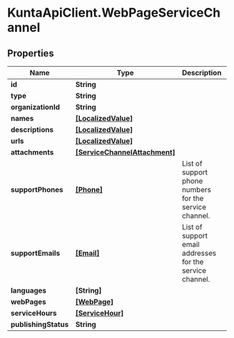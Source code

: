 # KuntaApiClient.WebPageServiceChannel

## Properties
Name | Type | Description | Notes
------------ | ------------- | ------------- | -------------
**id** | **String** |  | [optional] 
**type** | **String** |  | [optional] 
**organizationId** | **String** |  | [optional] 
**names** | [**[LocalizedValue]**](LocalizedValue.md) |  | [optional] 
**descriptions** | [**[LocalizedValue]**](LocalizedValue.md) |  | [optional] 
**urls** | [**[LocalizedValue]**](LocalizedValue.md) |  | [optional] 
**attachments** | [**[ServiceChannelAttachment]**](ServiceChannelAttachment.md) |  | [optional] 
**supportPhones** | [**[Phone]**](Phone.md) | List of support phone numbers for the service channel. | [optional] 
**supportEmails** | [**[Email]**](Email.md) | List of support email addresses for the service channel. | [optional] 
**languages** | **[String]** |  | [optional] 
**webPages** | [**[WebPage]**](WebPage.md) |  | [optional] 
**serviceHours** | [**[ServiceHour]**](ServiceHour.md) |  | [optional] 
**publishingStatus** | **String** |  | [optional] 


